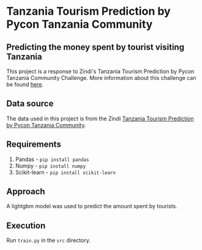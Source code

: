 
# Tanzania Tourism Prediction by Pycon Tanzania Community

## Predicting the money spent by tourist visiting Tanzania

This project is a response to Zindi's Tanzania Tourism Prediction by Pycon Tanzania Community Challenge. More information about this challenge can be found [here](https://zindi.africa/competitions/tanzania-tourism-prediction).

## Data source

The data used in this project is from the Zindi [Tanzania Tourism Prediction by Pycon Tanzania Community](https://zindi.africa/competitions/tanzania-tourism-prediction/data).

## Requirements

1. Pandas - `pip install pandas`
2. Numpy - `pip install numpy`
3. Scikit-learn - `pip install scikit-learn`

## Approach

A lightgbm model was used to predict the amount spent by tourists.

## Execution

Run `train.py` in the `src` directory.

